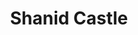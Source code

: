 ---
title: "Shanid Castle"
address: " Tourist Information Office, Limerick, Co. Limerick"
tel: "+353 (0)61 31 7522"
county: "Limerick"
category: "Castles"
type: "Content"
lat: "52.665122985839844"
lng: "-8.626689910888672"
---